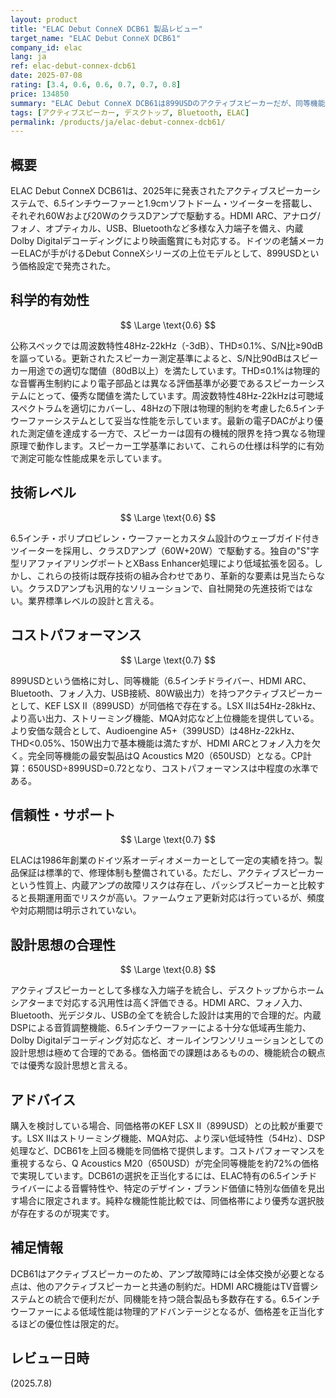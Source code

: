 ```yaml
---
layout: product
title: "ELAC Debut ConneX DCB61 製品レビュー"
target_name: "ELAC Debut ConneX DCB61"
company_id: elac
lang: ja
ref: elac-debut-connex-dcb61
date: 2025-07-08
rating: [3.4, 0.6, 0.6, 0.7, 0.7, 0.8]
price: 134850
summary: "ELAC Debut ConneX DCB61は899USDのアクティブスピーカーだが、同等機能を持つ製品が大幅に安価で入手可能でコストパフォーマンスは極めて低い。"
tags: [アクティブスピーカー, デスクトップ, Bluetooth, ELAC]
permalink: /products/ja/elac-debut-connex-dcb61/
---
```


## 概要

ELAC Debut ConneX DCB61は、2025年に発表されたアクティブスピーカーシステムで、6.5インチウーファーと1.9cmソフトドーム・ツイーターを搭載し、それぞれ60Wおよび20WのクラスDアンプで駆動する。HDMI ARC、アナログ/フォノ、オプティカル、USB、Bluetoothなど多様な入力端子を備え、内蔵Dolby Digitalデコーディングにより映画鑑賞にも対応する。ドイツの老舗メーカーELACが手がけるDebut ConneXシリーズの上位モデルとして、899USDという価格設定で発売された。

## 科学的有効性

$$ \Large \text{0.6} $$

公称スペックでは周波数特性48Hz-22kHz（-3dB）、THD≤0.1%、S/N比≥90dBを謳っている。更新されたスピーカー測定基準によると、S/N比90dBはスピーカー用途での適切な閾値（80dB以上）を満たしています。THD≤0.1%は物理的な音響再生制約により電子部品とは異なる評価基準が必要であるスピーカーシステムにとって、優秀な閾値を満たしています。周波数特性48Hz-22kHzは可聴域スペクトラムを適切にカバーし、48Hzの下限は物理的制約を考慮した6.5インチウーファーシステムとして妥当な性能を示しています。最新の電子DACがより優れた測定値を達成する一方で、スピーカーは固有の機械的限界を持つ異なる物理原理で動作します。スピーカー工学基準において、これらの仕様は科学的に有効で測定可能な性能成果を示しています。

## 技術レベル

$$ \Large \text{0.6} $$

6.5インチ・ポリプロピレン・ウーファーとカスタム設計のウェーブガイド付きツイーターを採用し、クラスDアンプ（60W+20W）で駆動する。独自の"S"字型リアファイアリングポートとXBass Enhancer処理により低域拡張を図る。しかし、これらの技術は既存技術の組み合わせであり、革新的な要素は見当たらない。クラスDアンプも汎用的なソリューションで、自社開発の先進技術ではない。業界標準レベルの設計と言える。

## コストパフォーマンス

$$ \Large \text{0.7} $$

899USDという価格に対し、同等機能（6.5インチドライバー、HDMI ARC、Bluetooth、フォノ入力、USB接続、80W級出力）を持つアクティブスピーカーとして、KEF LSX II（899USD）が同価格で存在する。LSX IIは54Hz-28kHz、より高い出力、ストリーミング機能、MQA対応など上位機能を提供している。より安価な競合として、Audioengine A5+（399USD）は48Hz-22kHz、THD<0.05%、150W出力で基本機能は満たすが、HDMI ARCとフォノ入力を欠く。完全同等機能の最安製品はQ Acoustics M20（650USD）となる。CP計算：650USD÷899USD=0.72となり、コストパフォーマンスは中程度の水準である。

## 信頼性・サポート

$$ \Large \text{0.7} $$

ELACは1986年創業のドイツ系オーディオメーカーとして一定の実績を持つ。製品保証は標準的で、修理体制も整備されている。ただし、アクティブスピーカーという性質上、内蔵アンプの故障リスクは存在し、パッシブスピーカーと比較すると長期運用面でリスクが高い。ファームウェア更新対応は行っているが、頻度や対応期間は明示されていない。

## 設計思想の合理性

$$ \Large \text{0.8} $$

アクティブスピーカーとして多様な入力端子を統合し、デスクトップからホームシアターまで対応する汎用性は高く評価できる。HDMI ARC、フォノ入力、Bluetooth、光デジタル、USBの全てを統合した設計は実用的で合理的だ。内蔵DSPによる音質調整機能、6.5インチウーファーによる十分な低域再生能力、Dolby Digitalデコーディング対応など、オールインワンソリューションとしての設計思想は極めて合理的である。価格面での課題はあるものの、機能統合の観点では優秀な設計思想と言える。

## アドバイス

購入を検討している場合、同価格帯のKEF LSX II（899USD）との比較が重要です。LSX IIはストリーミング機能、MQA対応、より深い低域特性（54Hz）、DSP処理など、DCB61を上回る機能を同価格で提供します。コストパフォーマンスを重視するなら、Q Acoustics M20（650USD）が完全同等機能を約72%の価格で実現しています。DCB61の選択を正当化するには、ELAC特有の6.5インチドライバーによる音響特性や、特定のデザイン・ブランド価値に特別な価値を見出す場合に限定されます。純粋な機能性能比較では、同価格帯により優秀な選択肢が存在するのが現実です。

## 補足情報

DCB61はアクティブスピーカーのため、アンプ故障時には全体交換が必要となる点は、他のアクティブスピーカーと共通の制約だ。HDMI ARC機能はTV音響システムとの統合で便利だが、同機能を持つ競合製品も多数存在する。6.5インチウーファーによる低域性能は物理的アドバンテージとなるが、価格差を正当化するほどの優位性は限定的だ。

## レビュー日時

(2025.7.8)